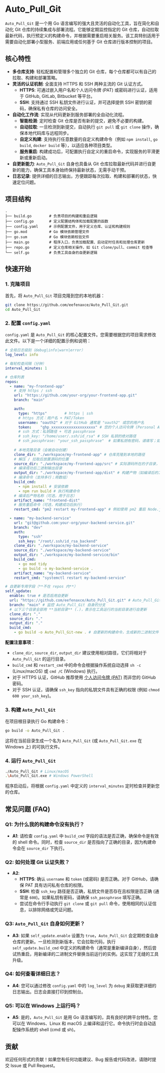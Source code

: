 # Auto_Pull_Git

`Auto_Pull_Git` 是一个用 Go 语言编写的强大且灵活的自动化工具，旨在简化和自动化 Git 仓库的持续集成与部署流程。它能够定期监控指定的 Git 仓库，自动拉取最新代码，执行预定义的构建命令，并根据需要重启相关服务。该工具特别适用于需要自动化部署小型服务、前端应用或任何基于 Git 仓库进行版本控制的项目。

## 核心特性

- **多仓库支持**: 轻松配置和管理多个独立的 Git 仓库，每个仓库都可以有自己的拉取、构建和部署策略。
- **灵活的认证机制**: 全面支持 HTTPS 和 SSH 两种主流的 Git 认证方式。
  - **HTTPS**: 可通过嵌入用户名和个人访问令牌 (PAT) 或密码进行认证，适用于 GitHub, GitLab, Bitbucket 等平台。
  - **SSH**: 支持通过 SSH 私钥文件进行认证，并可选择提供 SSH 密钥的密码，确保私有仓库的访问安全。
- **自动化工作流**: 实现从代码更新到服务部署的全自动化流程。
  - **智能检测**: 定时检查 Git 仓库是否有新的提交，避免不必要的构建。
  - **自动拉取**: 一旦检测到新提交，自动执行 `git pull` 或 `git clone` 操作，确保本地代码库与远程同步。
  - **自定义构建**: 支持执行任意数量的自定义构建命令（例如 `npm install`, `go build`, `docker build` 等），以适应各种项目类型。
  - **服务重启**: 构建成功后，可配置执行自定义的重启命令，实现服务的平滑更新或重新启动。
- **自更新能力**: `Auto_Pull_Git` 自身也具备从 Git 仓库拉取最新代码并进行自更新的能力，确保工具本身始终保持最新状态，无需手动干预。
- **日志记录**: 提供详细的日志输出，方便跟踪每次拉取、构建和部署的状态，快速定位问题。

## 项目结构

```
.  
├── build.go        # 负责项目的构建和重启逻辑
├── config.go       # 定义配置结构体和加载配置的函数
├── config.yaml     # 示例配置文件，用于定义仓库、认证和构建规则
├── go.mod          # Go 模块依赖管理文件
├── go.sum          # Go 模块依赖校验文件
├── main.go         # 程序入口，负责加载配置、启动定时任务和处理仓库更新
├── repo.go         # 定义仓库相关操作，如 Git clone/pull、commit 检查等
└── self.go         # 负责工具自身的自更新逻辑
```

## 快速开始

### 1. 克隆项目

首先，将 `Auto_Pull_Git` 项目克隆到您的本地机器：

```bash
git clone https://github.com/eefenaxce/Auto_Pull_Git.git
cd Auto_Pull_Git
```

### 2. 配置 `config.yaml`

`config.yaml` 是 `Auto_Pull_Git` 的核心配置文件。您需要根据您的项目需求修改此文件。以下是一个详细的配置示例和说明：

```yaml
# 全局日志级别（debug|info|warn|error）
log_level: info

# 每轮检查间隔（分钟）
interval_minutes: 1

# 仓库列表
repos:
  - name: "my-frontend-app"
    # 支持 https / ssh
    url: "https://github.com/your-org/your-frontend-app.git"
    branch: "main"

    auth:
      type: "https"        # https | ssh
      # https 方式：用户名 + PAT/Token
      username: "oauth2" # 对于 GitHub 通常是 "oauth2" 或您的用户名
      token:    "ghp_xxxxxxxxxxxxxxxxxxxx" # 您的个人访问令牌 (Personal Access Token)
      # ssh 方式：私钥路径 + 可选 passphrase
      # ssh_key: "/home/user/.ssh/id_rsa" # SSH 私钥的绝对路径
      # ssh_passphrase: "your_ssh_passphrase"  # 如果私钥有密码，请填写；如无密码可省略
      
    # 本地克隆目录（会被自动创建）
    clone_dir: "./workspace/my-frontend-app" # 仓库克隆到本地的路径
    # 解压 / 拉取后放置源码的位置
    source_dir: "./workspace/my-frontend-app/src" # 实际源码所在的子目录，构建命令将在此目录执行
    # 编译成功后二进制输出目录
    output_dir: "./workspace/my-frontend-app/dist" # 构建产物（如编译后的二进制、打包文件）的输出路径
    # 编译命令（支持多行；用数组）
    build_cmd:
      - npm install # 安装依赖
      - npm run build # 执行构建命令
    # 编译后产物名称（可选，用于日志）
    artifact_name: "frontend-dist"
    # 服务重启命令（可选，构建成功后执行）
    restart_cmd: "pm2 restart my-frontend-app" # 例如使用 pm2 重启 Node.js 应用

  - name: "my-backend-service"
    url: "git@github.com:your-org/your-backend-service.git"
    branch: "dev"
    auth:
      type: "ssh"
      ssh_key: "/root/.ssh/id_rsa_backend"
    clone_dir: "./workspace/my-backend-service"
    source_dir: "./workspace/my-backend-service"
    output_dir: "./workspace/my-backend-service/bin"
    build_cmd:
      - go mod tidy
      - go build -o my-backend-service .
    artifact_name: "my-backend-service"
    restart_cmd: "systemctl restart my-backend-service"

# 自更新专用字段（**不在 repos 内**）
self_update:
  enable: true # 是否启用自更新
  url: "https://github.com/eefenaxce/Auto_Pull_Git.git" # Auto_Pull_Git 自身的 Git 仓库 URL
  branch: "main" # 监控 Auto_Pull_Git 自身的分支
  # 以下三个目录全部用 **当前目录** (.)，表示在工具运行的当前目录进行自更新
  clone_dir: "."
  source_dir: "."
  output_dir: "."
  build_cmd:
    - go build -o Auto_Pull_Git-new . # 自更新的构建命令，生成新的二进制文件
```

**配置注意事项**：

- `clone_dir`, `source_dir`, `output_dir` 建议使用相对路径，它们将相对于 `Auto_Pull_Git` 的运行目录。
- `build_cmd` 和 `restart_cmd` 中的命令会根据操作系统自动选择 `sh -c` (Linux/macOS) 或 `cmd /C` (Windows) 执行。
- 对于 HTTPS 认证，GitHub 推荐使用 [个人访问令牌 (PAT)](https://docs.github.com/en/authentication/keeping-your-account-and-data-secure/creating-a-personal-access-token) 而非您的 GitHub 密码。
- 对于 SSH 认证，请确保 `ssh_key` 指向的私钥文件具有正确的权限 (例如 `chmod 600 your_ssh_key`)。

### 3. 构建 `Auto_Pull_Git`

在项目根目录执行 Go 构建命令：

```bash
go build -o Auto_Pull_Git .
```

这将在当前目录生成一个名为 `Auto_Pull_Git` (或 `Auto_Pull_Git.exe` 在 Windows 上) 的可执行文件。

### 4. 运行 `Auto_Pull_Git`

```bash
./Auto_Pull_Git # Linux/macOS
.\Auto_Pull_Git.exe # Windows PowerShell
```

程序启动后，将根据 `config.yaml` 中定义的 `interval_minutes` 定时检查并更新您的仓库。

## 常见问题 (FAQ)

### Q1: 为什么我的构建命令没有执行？

- **A1**: 请检查 `config.yaml` 中 `build_cmd` 字段的语法是否正确，确保命令是有效的 shell 命令。同时，检查 `source_dir` 是否指向了正确的目录，因为构建命令会在 `source_dir` 下执行。

### Q2: 如何处理 Git 认证失败？

- **A2**: 
  - **HTTPS**: 确认 `username` 和 `token` (或密码) 是否正确。对于 GitHub，请确保 PAT 具有访问私有仓库的权限。
  - **SSH**: 检查 `ssh_key` 路径是否正确，私钥文件是否存在且权限是否正确 (通常是 `600`)。如果私钥有密码，请确保 `ssh_passphrase` 填写正确。
  - 尝试在命令行手动执行 `git clone` 或 `git pull` 命令，使用相同的认证信息，以排除网络或凭证问题。

### Q3: `Auto_Pull_Git` 自身如何更新？

- **A3**: 如果 `self_update.enable` 设置为 `true`，`Auto_Pull_Git` 会定期检查自身仓库的更新。一旦检测到新版本，它会拉取代码，执行 `self_update.build_cmd` 中定义的构建命令（通常是重新编译自身），然后尝试热重启，用新编译的二进制文件替换当前运行的实例。这实现了无缝的工具升级。

### Q4: 如何查看详细日志？

- **A4**: 您可以通过修改 `config.yaml` 中的 `log_level` 为 `debug` 来获取更详细的日志输出。日志会直接打印到控制台。

### Q5: 可以在 Windows 上运行吗？

- **A5**: 是的，`Auto_Pull_Git` 是用 Go 语言编写的，具有良好的跨平台特性。您可以在 Windows、Linux 和 macOS 上编译和运行它。命令执行时会自动适配操作系统的 shell (cmd 或 sh)。

## 贡献

欢迎任何形式的贡献！如果您有任何功能建议、Bug 报告或代码改进，请随时提交 Issue 或 Pull Request。